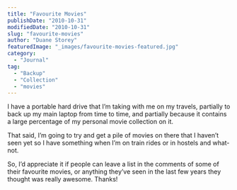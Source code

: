 ```yaml
---
title: "Favourite Movies"
publishDate: "2010-10-31"
modifiedDate: "2010-10-31"
slug: "favourite-movies"
author: "Duane Storey"
featuredImage: "_images/favourite-movies-featured.jpg"
category:
  - "Journal"
tag:
  - "Backup"
  - "Collection"
  - "movies"
---
```


I have a portable hard drive that I’m taking with me on my travels, partially to back up my main laptop from time to time, and partially because it contains a large percentage of my personal movie collection on it.

That said, I’m going to try and get a pile of movies on there that I haven’t seen yet so I have something when I’m on train rides or in hostels and what-not.

So, I’d appreciate it if people can leave a list in the comments of some of their favourite movies, or anything they’ve seen in the last few years they thought was really awesome. Thanks!